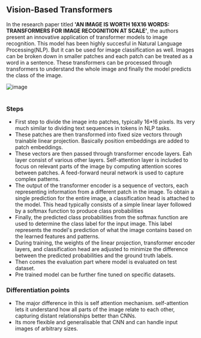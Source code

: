 ## Vision-Based Transformers

In the research paper titled **'AN IMAGE IS WORTH 16X16 WORDS:
TRANSFORMERS FOR IMAGE RECOGNITION AT SCALE'**, the authors present an innovative application of transformer models to image recognition. This model has been highly succesful in Natural Language Processing(NLP).
But it can be used for image classification as well. Images can be broken down in smaller patches and each patch can be treated as a word in a sentence. These transformers can be processed through transformers to understand the whole image and finally the model predicts the class of the image.

![image](https://github.com/Ishitagoyal18/23B0921_AIC/assets/154070968/d0fcc334-a7ae-4129-81dd-877e68fd9c65)
<br>
<br>

### Steps

* First step to divide the image into patches, typically 16*!6 pixels. Its very much similar to dividing text sequences in tokens in NLP tasks.
* These patches are then transformed into fixed size vectors through trainable linear projection. Basically position embeddings are added to patch embeddings.
* These vectors are then passed through transformer encode layers. Eah layer consist of various other layers. Self-attention layer is included to focus on relevant parts of the image by computing attention scores between patches. A feed-forward neural network is used to capture complex patterns.
* The output of the transformer encoder is a sequence of vectors, each representing information from a different patch in the image. To obtain a single prediction for the entire image, a classification head is attached to the model. This head typically consists of a simple linear layer followed by a softmax function to produce class probabilities
* Finally, the predicted class probabilities from the softmax function are used to determine the class label for the input image. This label represents the model's prediction of what the image contains based on the learned features and patterns.
* During training, the weights of the linear projection, transformer encoder layers, and classification head are adjusted to minimize the difference between the predicted probabilities and the ground truth labels.
* Then comes the evaluation part where model is evaluated on test dataset.
* Pre trained model can be further fine tuned on specific datasets.


### Differentiation points

* The major difference in this is self attention mechanism. self-attention lets it understand how all parts of the image relate to each other, capturing distant relationships better than CNNs.
* Its more flexible and generalisable that CNN and can handle input images of arbitrary sizes.






